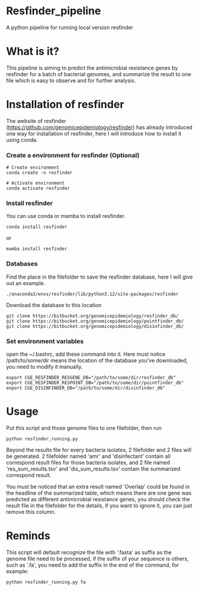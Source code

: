 # Resfinder_pipeline
A python pipeline for running local version resfinder


# What is it?
This pipeline is aiming to predict the antimicrobial resistance genes by resfinder for a batch of bacterial genomes, and summarize the result to one file which is easy to observe and for further analysis.


# Installation of resfinder
The website of resfinder (https://github.com/genomicepidemiology/resfinder) has already introduced one way for installation of resfinder, here I will introduce how to install it using conda.

### Create a environment for resfinder (Optional)
```
# Create environment
conda create -n resfinder

# Activate environment
conda activate resfinder
```
### Install resfinder
You can use conda or mamba to install resfinder.
```
conda install resfinder
```
or
```
mamba install resfinder
```
### Databases
Find the place in the filefolder to save the resfinder database, here I will give out an example.
```
./anaconda3/envs/resfinder/lib/python3.12/site-packages/resfinder
```
Download the database to this location
```
git clone https://bitbucket.org/genomicepidemiology/resfinder_db/
git clone https://bitbucket.org/genomicepidemiology/pointfinder_db/
git clone https://bitbucket.org/genomicepidemiology/disinfinder_db/
```
### Set environment variables
open the ~/.bashrc, add these command into it. Here must notice /path/to/some/dir means the location of the database you've downloaded, you need to modify it manually.
```
export CGE_RESFINDER_RESGENE_DB="/path/to/some/dir/resfinder_db"
export CGE_RESFINDER_RESPOINT_DB="/path/to/some/dir/pointfinder_db"
export CGE_DISINFINDER_DB="/path/to/some/dir/disinfinder_db"
```

# Usage
Put this script and those genome files to one filefolder, then run
```
python resfinder_running.py
```
Beyond the results file for every bacteria isolates, 2 filefolder and 2 files will be generated. 2 filefolder named 'amr' and 'disinfectant' contain all correspond result files for those bacteria isolates, and 2 file named 'res_sum_results.tsv' and 'dis_sum_results.tsv' contain the summarized correspond result.

You must be noticed that an extra result named 'Overlap' could be found in the headline of the summarized table, which means there are one gene was predicted as different antimicrobial resistance genes, you should check the result file in the filefolder for the details, if you want to ignore it, you can just remove this column.

# Reminds
This script will default recognize the file with '.fasta' as suffix as the genome file need to be processed, if the suffix of your sequence is others, such as '.fa', you need to add the suffix in the end of the command, for example:
```
python resfinder_running.py fa
```

